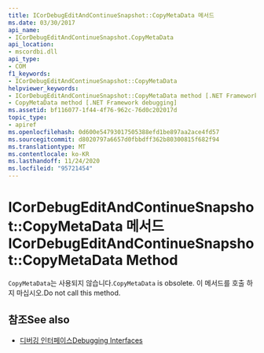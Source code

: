 ```yaml
---
title: ICorDebugEditAndContinueSnapshot::CopyMetaData 메서드
ms.date: 03/30/2017
api_name:
- ICorDebugEditAndContinueSnapshot.CopyMetaData
api_location:
- mscordbi.dll
api_type:
- COM
f1_keywords:
- ICorDebugEditAndContinueSnapshot::CopyMetaData
helpviewer_keywords:
- ICorDebugEditAndContinueSnapshot::CopyMetaData method [.NET Framework debugging]
- CopyMetaData method [.NET Framework debugging]
ms.assetid: bf116077-1f44-4f76-962c-76d0c202017d
topic_type:
- apiref
ms.openlocfilehash: 0d600e54793017505388efd1be897aa2ace4fd57
ms.sourcegitcommit: d8020797a6657d0fbbdff362b80300815f682f94
ms.translationtype: MT
ms.contentlocale: ko-KR
ms.lasthandoff: 11/24/2020
ms.locfileid: "95721454"
---
```

# <a name="icordebugeditandcontinuesnapshotcopymetadata-method"></a><span data-ttu-id="7f86e-102">ICorDebugEditAndContinueSnapshot::CopyMetaData 메서드</span><span class="sxs-lookup"><span data-stu-id="7f86e-102">ICorDebugEditAndContinueSnapshot::CopyMetaData Method</span></span>

<span data-ttu-id="7f86e-103">`CopyMetaData`는 사용되지 않습니다.</span><span class="sxs-lookup"><span data-stu-id="7f86e-103">`CopyMetaData` is obsolete.</span></span> <span data-ttu-id="7f86e-104">이 메서드를 호출 하지 마십시오.</span><span class="sxs-lookup"><span data-stu-id="7f86e-104">Do not call this method.</span></span>  
  
## <a name="see-also"></a><span data-ttu-id="7f86e-105">참조</span><span class="sxs-lookup"><span data-stu-id="7f86e-105">See also</span></span>

- [<span data-ttu-id="7f86e-106">디버깅 인터페이스</span><span class="sxs-lookup"><span data-stu-id="7f86e-106">Debugging Interfaces</span></span>](debugging-interfaces.md)
